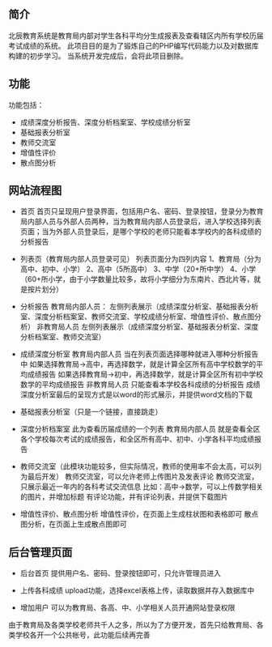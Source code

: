 ﻿## 简介

北辰教育系统是教育局内部对学生各科平均分生成报表及查看辖区内所有学校历届考试成绩的系统。
此项目目的是为了锻炼自己的PHP编写代码能力以及对数据库构建的初步学习。
当系统开发完成后，会将此项目删除。

## 功能

功能包括：

*  成绩深度分析报告、深度分析档案室、学校成绩分析室
*  基础报表分析室
*  教师交流室
*  增值性评价
*  散点图分析

## 网站流程图

* 首页
首页只呈现用户登录界面，包括用户名、密码、登录按钮，登录分为教育局内部人员与外部人员两种，当为教育局内部人员登录后，进入学校选择列表页面；当为外部人员登录后，是哪个学校的老师只能看本学校内的各科成绩的分析报告

* 列表页（教育局内部人员登录可见）
列表页面分为四列内容
1、教育局（分为高中、初中、小学）
2、高中（5所高中）
3、中学（20+所中学）
4、小学（60+所小学，由于小学数量比较多，故将小学细分为东南片、西北片等，就是按片划分）

* 分析报告
教育局内部人员：
左侧列表展示（成绩深度分析室、基础报表分析室、深度分析档案室、教师交流室、学校成绩分析室、增值性评价、散点图分析）
非教育局人员
左侧列表展示（成绩深度分析室、基础报表分析室、深度分析档案室、教师交流室）

* 成绩深度分析室
教育局内部人员
当在列表页面选择哪种就进入哪种分析报告中
如果选择教育局->高中，再选择数学，就是计算全区所有高中学校数学的平均成绩报告
如果选择教育局->初中，再选择数学，就是计算全区所有初中学校数学的平均成绩报告
非教育局人员
只能查看本学校各科成绩的分析报告
成绩深度分析室最后的呈现方式是以word的形式展示，并提供word文档的下载

* 基础报表分析室（只是一个链接，直接跳走）

* 深度分析档案室
此为查看历届成绩的一个列表
教育局内部人员
就是查看全区各个学校每次考试的成绩报告，和全区所有高中、初中、小学各科平均成绩报告

* 教师交流室（此模块功能较多，但实际情况，教师的使用率不会太高，可以列为最后开发）
教师交流室，可以允许老师上传图片及发表评论
教师交流室，只展示最近一年内的各科考试交流信息
比如：高中->数学，可以上传数学相关的图片，并增加标题
有评论功能，并有评论列表，并提供下载图片

* 增值性评价、散点图分析
增值性评价，在页面上生成柱状图和表格即可
散点图分析，在页面上生成散点图即可


## 后台管理页面

* 后台首页
提供用户名、密码、登录按钮即可，只允许管理员进入

* 上传各科成绩
upload功能，选择excel表格上传，读取数据并存入数据库中

* 增加用户
可以为教育局、各高、中、小学相关人员开通网站登录权限

由于教育局及各类学校老师共千人之多，所以为了方便开发，首先只给教育局、各类学校各开一个公共帐号，此功能后续再完善
